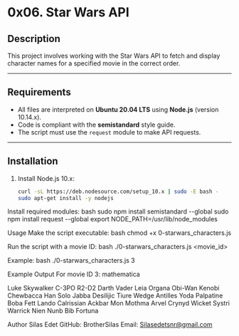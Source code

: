 # 0x06. Star Wars API

## Description

This project involves working with the Star Wars API to fetch and display character names for a specified movie in the correct order.

---

## Requirements

- All files are interpreted on **Ubuntu 20.04 LTS** using **Node.js** (version 10.14.x).
- Code is compliant with the **semistandard** style guide.
- The script must use the `request` module to make API requests.

---

## Installation

1. Install Node.js 10.x:
   ```bash
   curl -sL https://deb.nodesource.com/setup_10.x | sudo -E bash -
   sudo apt-get install -y nodejs

Install required modules:
bash
sudo npm install semistandard --global
sudo npm install request --global
export NODE_PATH=/usr/lib/node_modules

Usage
Make the script executable:
bash
chmod +x 0-starwars_characters.js

Run the script with a movie ID:
bash
./0-starwars_characters.js <movie_id>

Example:
bash
./0-starwars_characters.js 3

Example Output
For movie ID 3:
mathematica

Luke Skywalker
C-3PO
R2-D2
Darth Vader
Leia Organa
Obi-Wan Kenobi
Chewbacca
Han Solo
Jabba Desilijic Tiure
Wedge Antilles
Yoda
Palpatine
Boba Fett
Lando Calrissian
Ackbar
Mon Mothma
Arvel Crynyd
Wicket Systri Warrick
Nien Nunb
Bib Fortuna

Author
Silas Edet
GitHub: BrotherSilas
Email: Silasedetsnr@gmail.com
